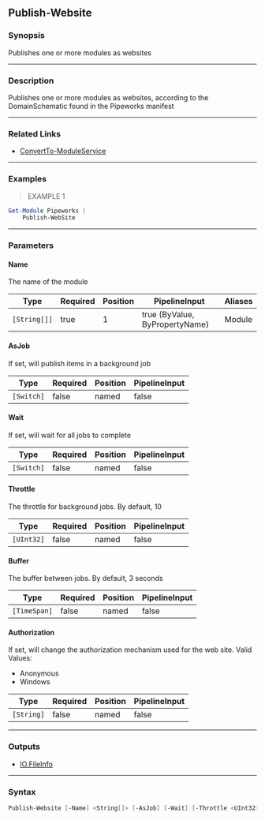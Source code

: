 Publish-Website
---------------

### Synopsis
Publishes one or more modules as websites

---

### Description

Publishes one or more modules as websites, according to the DomainSchematic found in the Pipeworks manifest

---

### Related Links
* [ConvertTo-ModuleService](ConvertTo-ModuleService)

---

### Examples
> EXAMPLE 1

```PowerShell
Get-Module Pipeworks | 
    Publish-WebSite
```

---

### Parameters
#### **Name**
The name of the module

|Type        |Required|Position|PipelineInput                 |Aliases|
|------------|--------|--------|------------------------------|-------|
|`[String[]]`|true    |1       |true (ByValue, ByPropertyName)|Module |

#### **AsJob**
If set, will publish items in a background job

|Type      |Required|Position|PipelineInput|
|----------|--------|--------|-------------|
|`[Switch]`|false   |named   |false        |

#### **Wait**
If set, will wait for all jobs to complete

|Type      |Required|Position|PipelineInput|
|----------|--------|--------|-------------|
|`[Switch]`|false   |named   |false        |

#### **Throttle**
The throttle for background jobs.  By default, 10

|Type      |Required|Position|PipelineInput|
|----------|--------|--------|-------------|
|`[UInt32]`|false   |named   |false        |

#### **Buffer**
The buffer between jobs.  By default, 3 seconds

|Type        |Required|Position|PipelineInput|
|------------|--------|--------|-------------|
|`[TimeSpan]`|false   |named   |false        |

#### **Authorization**
If set, will change the authorization mechanism used for the web site.
Valid Values:

* Anonymous
* Windows

|Type      |Required|Position|PipelineInput|
|----------|--------|--------|-------------|
|`[String]`|false   |named   |false        |

---

### Outputs
* [IO.FileInfo](https://learn.microsoft.com/en-us/dotnet/api/System.IO.FileInfo)

---

### Syntax
```PowerShell
Publish-Website [-Name] <String[]> [-AsJob] [-Wait] [-Throttle <UInt32>] [-Buffer <TimeSpan>] [-Authorization <String>] [<CommonParameters>]
```
